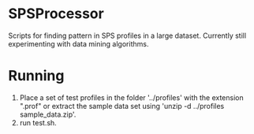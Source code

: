 SPSProcessor
============

Scripts for finding pattern in SPS profiles in a large dataset. Currently still experimenting with data mining algorithms.

Running
=======

1) Place a set of test profiles in the folder '../profiles' with the extension ".prof" or extract the sample data set using 'unzip -d ../profiles sample_data.zip'.
2) run test.sh.
